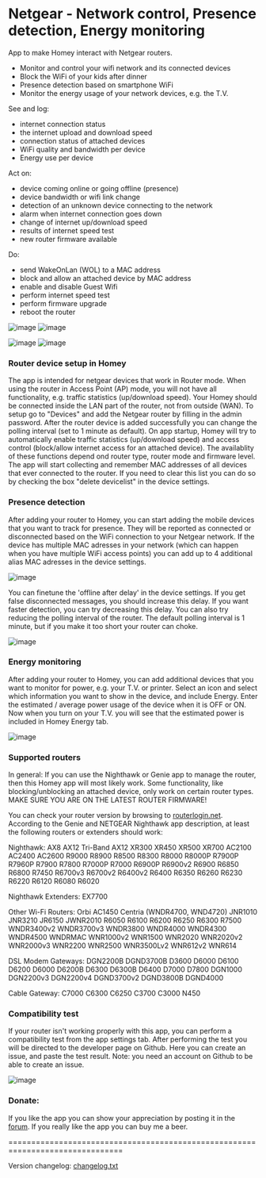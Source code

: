 # Netgear - Network control, Presence detection, Energy monitoring #

App to make Homey interact with Netgear routers.
* Monitor and control your wifi network and its connected devices
* Block the WiFi of your kids after dinner
* Presence detection based on smartphone WiFi
* Monitor the energy usage of your network devices, e.g. the T.V.

See and log:
* internet connection status
* the internet upload and download speed
* connection status of attached devices
* WiFi quality and bandwidth per device
* Energy use per device

Act on:
* device coming online or going offline (presence)
* device bandwidth or wifi link change
* detection of an unknown device connecting to the network
* alarm when internet connection goes down
* change of internet up/download speed
* results of internet speed test
* new router firmware available

Do:
* send WakeOnLan (WOL) to a MAC address
* block and allow an attached device by MAC address
* enable and disable Guest Wifi
* perform internet speed test
* perform firmware upgrade
* reboot the router


![image][flow-cards-image] ![image][flow-cards2-image]

![image][insights2-image] ![image][insights-image]

### Router device setup in Homey ###
The app is intended for netgear devices that work in Router mode. When using the router in Access Point (AP) mode, you will not have all functionality, e.g. traffic statistics (up/download speed). Your Homey should be connected inside the LAN part of the router, not from outside (WAN). To setup go to "Devices" and add the Netgear router by filling in the admin password. After the router device is added successfully you can change the polling interval (set to 1 minute as default). On app startup, Homey will try to automatically enable traffic statistics (up/download speed) and access control (block/allow internet access for an attached device). The availablity of these functions depend ond router type, router mode and firmware level. The app will start collecting and remember MAC addresses of all devices that ever connected to the router. If you need to clear this list you can do so by checking the box "delete devicelist" in the device settings.

### Presence detection ###
After adding your router to Homey, you can start adding the mobile devices that you want to track for presence. They will be reported as connected or disconnected based on the WiFi connection to your Netgear network. If the device has multiple MAC adresses in your network (which can happen when you have multiple WiFi access points) you can add up to 4 additional alias MAC adresses in the device settings.

![image][presence-cards-image]

You can finetune the 'offline after delay' in the device settings. If you get false disconnected messages, you should increase this delay. If you want faster detection, you can try decreasing this delay. You can also try reducing the polling interval of the router. The default polling interval is 1 minute, but if you make it too short your router can choke. 

![image][mobile-card-image] 

### Energy monitoring ###
After adding your router to Homey, you can add additional devices that you want to monitor for power, e.g. your T.V. or printer. Select an icon and select which information you want to show in the device, and include Energy. Enter the estimated / average power usage of the device when it is OFF or ON. Now when you turn on your T.V. you will see that the estimated power is included in Homey Energy tab.

![image][power-image]


### Supported routers ###
In general: If you can use the Nighthawk or Genie app to manage the router, then this Homey app will most likely work. Some functionality, like blocking/unblocking an attached device, only work on certain router types. MAKE SURE YOU ARE ON THE LATEST ROUTER FIRMWARE!

You can check your router version by browsing to [routerlogin.net](http://routerlogin.net/currentsetting.htm). According to the Genie and NETGEAR Nighthawk app description, at least the following routers or extenders should work:

Nighthawk: AX8 AX12 Tri-Band AX12 XR300 XR450 XR500 XR700 AC2100 AC2400 AC2600 R9000 R8900 R8500 R8300 R8000 R8000P R7900P R7960P R7900 R7800 R7000P R7000 R6900P R6900v2 R6900 R6850 R6800 R7450 R6700v3 R6700v2 R6400v2 R6400 R6350 R6260 R6230 R6220 R6120 R6080 R6020

Nighthawk Extenders: EX7700

Other Wi-Fi Routers: Orbi AC1450 Centria (WNDR4700, WND4720) JNR1010 JNR3210 JR6150 JWNR2010 R6050 R6100 R6200  R6250 R6300 R7500 WNDR3400v2 WNDR3700v3 WNDR3800 WNDR4000 WNDR4300 WNDR4500 WNDRMAC WNR1000v2 WNR1500 WNR2020 WNR2020v2 WNR2000v3 WNR2200 WNR2500 WNR3500Lv2 WNR612v2 WNR614

DSL Modem Gateways: DGN2200B DGND3700B D3600 D6000 D6100 D6200 D6000 D6200B D6300 D6300B D6400 D7000 D7800 DGN1000 DGN2200v3 DGN2200v4 DGND3700v2 DGND3800B DGND4000

Cable Gateway: C7000 C6300 C6250 C3700 C3000 N450

### Compatibility test ###
If your router isn't working properly with this app, you can perform a compatibility test from the app settings tab. After performing the test you will be directed to the developer page on Github. Here you can create an issue, and paste the test result. Note: you need an account on Github to be able to create an issue.

![image][compatibility-test-image]

### Donate: ###
If you like the app you can show your appreciation by posting it in the [forum].
If you really like the app you can buy me a beer.

===============================================================================

Version changelog: [changelog.txt]

[forum]: https://community.athom.com/t/2259
[mobile-card-image]: https://aws1.discourse-cdn.com/business4/uploads/athom/original/3X/7/4/7421513afb9c12a925b9bd0c3f5ae8f9e88abfc0.png
[presence-cards-image]: https://aws1.discourse-cdn.com/business4/uploads/athom/original/3X/a/4/a47509de392a0404107bdfddb68d84f7cf3cac67.png
[flow-cards-image]: https://aws1.discourse-cdn.com/business4/uploads/athom/original/3X/3/6/367e484ec829eef084b3b03ee6bfae49c9d54ca6.png
[flow-cards2-image]: https://aws1.discourse-cdn.com/business4/uploads/athom/original/3X/7/9/79899f6ef1d10c56178971f62c0f0483920cdb8a.png
[insights-image]: https://aws1.discourse-cdn.com/business4/uploads/athom/original/3X/a/e/ae1e17b3e7964a3380619a4a469a0fbf0c0ba5de.png
[insights2-image]: https://aws1.discourse-cdn.com/business4/uploads/athom/original/3X/9/0/90b727eb76d7fec8e0a616cd12ad1abe68814730.png
[power-image]: https://aws1.discourse-cdn.com/business4/uploads/athom/original/3X/e/b/eb4e801249028c10b4b2dc1b0519b51db823d176.png
[compatibility-test-image]: https://aws1.discourse-cdn.com/business4/uploads/athom/original/2X/9/9cf56761e66e1af7b2a300cdbc919c042729857f.png
[changelog.txt]: https://github.com/gruijter/com.gruijter.netgear/blob/master/changelog.txt
